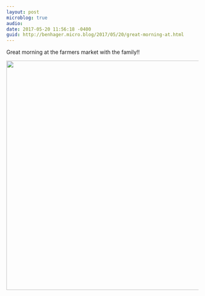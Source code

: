 ```yaml
---
layout: post
microblog: true
audio: 
date: 2017-05-20 11:56:18 -0400
guid: http://benhager.micro.blog/2017/05/20/great-morning-at.html
---
```

Great morning at the farmers market with the family!!

<img src="http://benhager.micro.blog/uploads/2017/9f2ea2e2fd.jpg" width="600" height="600" style="height: auto" />
